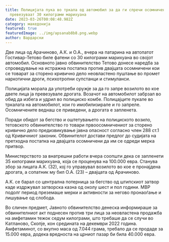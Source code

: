 ```yaml
---
title: Полицијата пука во тркала од автомобил за да ги спречи осомничените кои
  превезуваат 30 килограми марихуана
date: 2023-03-26T00:08:48.982Z
category: македонија
featured: true
featuredImage: ../img/apsanab8b8.png.webp
author: Вардарски
---
```


Две лица од Арачиново, А.К. и О.А., вчера на патарина на автопатот Гостивар-Тетово биле фатени со 30 килограми марихуана во својот автомобил. Основното јавно обвинителство Тетово донесе наредба за спроведување на истражна постапка против двајцата осомничени кои се товарат за сторено кривично дело неовластено пуштање во промет наркотични дроги, психотропни супстанци и стимуланси.

Полицијата морала да употреби оружје за да го запре возилото во кое двете лица ја превезувале дрогата. Возачот на автомобилот забрзал во обид да избега и удрил во полициско комбе. Полицајците пукале во тркалата на автомобилот, кои го имобилизирале и го запреле. Осомничените веднаш се приведени, а дрогата е запленета.

Поради обидот за бегство и оштетувањето на полициското возило, тетовското обвинителство го товари првоосомничениот за сторено кривично дело предизвикување јавна опасност согласно член 288 ст.1 од Кривичниот законик. Обвинителот достави предлог до судијата на претходна постапка на двајцата осомничени да им се одреди мерка притвор.

Министерството за внатрешни работи вчера соопшти дека се запленети 35 килограми марихуана, која се проценува на 100.000 евра. Станува збор за лицата А.К. (32), кој го управувал возилото во кое е пронајдена дрогата, а сопатник му бил О.А. (23) – двајцата од Арачиново.

А.К. се барал со централна потерница за бегство од штипскиот затвор каде издржувал затворска казна од околу шест и пол години. МВР подолг период преземаше мерки и активности за негово пронаоѓање и лишување од слобода.

Во сличен предмет, Јавното обвинителство денеска информираше за обвинителниот акт поднесен против три лица за неовластена продажба на амфетамин тежок седум килограми, што требаше да се случи во Катланово, Скопје, кон средината на декември 2022 година. Амфетаминот, со вкупно маса од 7.044 грама, требало да се продаде за 15.000 евра, додека вредноста на црниот пазар би била 40.000 евра.
